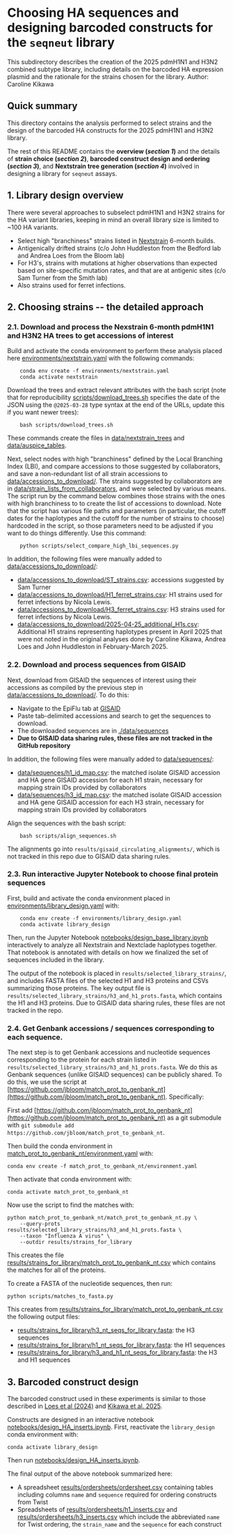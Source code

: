 # Choosing HA sequences and designing barcoded constructs for the `seqneut` library
This subdirectory describes the creation of the 2025 pdmH1N1 and H3N2 combined subtype library, including details on the barcoded HA expression plasmid and the rationale for the strains chosen for the library. 
Author: Caroline Kikawa

## Quick summary
This directory contains the analysis performed to select strains and the design of the barcoded HA constructs for the 2025 pdmH1N1 and H3N2 library. 

The rest of this README contains the **overview (*section 1*)** and the details of **strain choice (*section 2*)**, **barcoded construct design and ordering (*section 3*)**, and **Nextstrain tree generation (*section 4*)** involved in designing a library for `seqneut` assays.

## 1. Library design overview
There were several approaches to subselect pdmH1N1 and H3N2 strains for the HA variant libraries, keeping in mind an overall library size is limited to ~100 HA variants. 
* Select high "branchiness" strains listed in [Nextstrain](https://nextstrain.org/) 6-month builds.
* Antigenically drifted strains (c/o John Huddleston from the Bedford lab and Andrea Loes from the Bloom lab)
* For H3's, strains with mutations at higher observations than expected based on site-specific mutation rates, and that are at antigenic sites (c/o Sam Turner from the Smith lab)
* Also strains used for ferret infections.

## 2. Choosing strains -- the detailed approach

### 2.1. Download and process the Nexstrain 6-month pdmH1N1 and H3N2 HA trees to get accessions of interest
Build and activate the conda environment to perform these analysis placed here [environments/nextstrain.yaml](environments/nextstrain.yaml) with the following commands:

        conda env create -f environments/nextstrain.yaml
        conda activate nextstrain

Download the trees and extract relevant attributes with the bash script (note that for reproducibility [scripts/download_trees.sh](scripts/download_trees.sh) specifies the date of the JSON using the `@2025-03-28` type syntax at the end of the URLs, update this if you want newer trees):

        bash scripts/download_trees.sh

These commands create the files in [data/nextstrain_trees](data/nextstrain_trees) and [data/auspice_tables](data/auspice_tables).

Next, select nodes with high "branchiness" defined by the Local Branching Index (LBI), and compare accessions to those suggested by collaborators, and save a non-redundant list of all strain accessions to [data/accessions_to_download/](data/accessions_to_download/). The strains suggested by collaborators are in [data/strain_lists_from_collaborators](data/strain_lists_from_collaborators), and were selected by various means. The script run by the command below combines those strains with the ones with high branchiness to to create the list of accessions to download. Note that the script has various file paths and parameters (in particular, the cutoff dates for the haplotypes and the cutoff for the number of strains to choose) hardcoded in the script, so those parameters need to be adjusted if you want to do things differently. Use this command:

        python scripts/select_compare_high_lbi_sequences.py

In addition, the following files were manually added to [data/accessions_to_download/](data/accessions_to_download/):

 - [data/accessions_to_download/ST_strains.csv](data/accessions_to_download/ST_strains.csv): accessions suggested by Sam Turner
 - [data/accessions_to_download/H1_ferret_strains.csv](data/accessions_to_download/H1_ferret_strains.csv): H1 strains used for ferret infections by Nicola Lewis.
 - [data/accessions_to_download/H3_ferret_strains.csv](data/accessions_to_download/H3_ferret_strains.csv): H3 strains used for ferret infections by Nicola Lewis.
 - [data/accessions_to_download/2025-04-25_additional_H1s.csv](data/accessions_to_download/2025-04-25_additional_H1s.csv): Additional H1 strains representing haplotypes present in April 2025 that were not noted in the original analyses done by Caroline Kikawa, Andrea Loes and John Huddleston in February-March 2025.

### 2.2. Download and process sequences from GISAID
Next, download from GISAID the sequences of interest using their accessions as compiled by the previous step in [data/accessions_to_download/](data/accessions_to_download/).
To do this:
  * Navigate to the EpiFlu tab at [GISAID](https://gisaid.org/)
  * Paste tab-delimited accessions and search to get the sequences to download.
  * The downloaded sequences are in [./data/sequences](./data/sequences)
  * **Due to GISAID data sharing rules, these files are not tracked in the GitHub repository**

In addition, the following files were manually added to [data/sequences/](data/sequences/):
- [data/sequences/h1_id_map.csv](data/sequences/h1_id_map.csv): the matched isolate GISAID accession and HA gene GISAID accession for each H1 strain, necessary for mapping strain IDs provided by collaborators
- [data/sequences/h3_id_map.csv](data/sequences/h3_id_map.csv): the matched isolate GISAID accession and HA gene GISAID accession for each H3 strain, necessary for mapping strain IDs provided by collaborators

Align the sequences with the bash script:

        bash scripts/align_sequences.sh

The alignments go into `results/gisaid_circulating_alignments/`, which is not tracked in this repo due to GISAID data sharing rules.

### 2.3. Run interactive Jupyter Notebook to choose final protein sequences
First, build and activate the conda environment placed in [environments/library_design.yaml](environments/library_design.yaml) with:

        conda env create -f environments/library_design.yaml
        conda activate library_design
    
Then, run the Jupyter Notebook [notebooks/design_base_library.ipynb](notebooks/design_base_library.ipynb) interactively to analyze all Nextstrain and Nextclade haplotypes together. 
That notebook is annotated with details on how we finalized the set of sequences included in the library. 

The output of the notebook is placed in `results/selected_library_strains/`, and includes FASTA files of the selected H1 and H3 proteins and CSVs summarizing those proteins.
The key output file is `results/selected_library_strains/h3_and_h1_prots.fasta`, which contains the H1 and H3 proteins.
Due to GISAID data sharing rules, these files are not tracked in the repo.

### 2.4. Get Genbank accessions / sequences corresponding to each sequence.
The next step is to get Genbank accessions and nucleotide sequences corresponding to the protein for each strain listed in `results/selected_library_strains/h3_and_h1_prots.fasta`.
We do this as Genbank sequences (unlike GISAID sequences) can be publicly shared.
To do this, we use the script at [https://github.com/jbloom/match_prot_to_genbank_nt](https://github.com/jbloom/match_prot_to_genbank_nt).
Specifically:

First add [https://github.com/jbloom/match_prot_to_genbank_nt](https://github.com/jbloom/match_prot_to_genbank_nt) as a git submodule with `git submodule add https://github.com/jbloom/match_prot_to_genbank_nt`.

Then build the conda environment in [match_prot_to_genbank_nt/environment.yaml](match_prot_to_genbank_nt/environment.yaml) with:

    conda env create -f match_prot_to_genbank_nt/environment.yaml

Then activate that conda environment with:

    conda activate match_prot_to_genbank_nt

Now use the script to find the matches with:

    python match_prot_to_genbank_nt/match_prot_to_genbank_nt.py \
        --query-prots results/selected_library_strains/h3_and_h1_prots.fasta \
        --taxon "Influenza A virus" \
        --outdir results/strains_for_library

This creates the file [results/strains_for_library/match_prot_to_genbank_nt.csv](results/strains_for_library/match_prot_to_genbank_nt.csv) which contains the matches for all of the proteins.

To create a FASTA of the nucleotide sequences, then run:

    python scripts/matches_to_fasta.py

This creates from [results/strains_for_library/match_prot_to_genbank_nt.csv](results/strains_for_library/match_prot_to_genbank_nt.csv) the following output files:

 - [results/strains_for_library/h3_nt_seqs_for_library.fasta](results/strains_for_library/h3_nt_seqs_for_library.fasta): the H3 sequences
 - [results/strains_for_library/h1_nt_seqs_for_library.fasta](results/strains_for_library/h1_nt_seqs_for_library.fasta): the H1 sequences
 - [results/strains_for_library/h3_and_h1_nt_seqs_for_library.fasta](results/strains_for_library/h3_and_h1_nt_seqs_for_library.fasta): the H3 and H1 sequences

## 3. Barcoded construct design

The barcoded construct used in these experiments is similar to those described in [Loes et al (2024)](https://journals.asm.org/doi/10.1128/jvi.00689-24) and [Kikawa et al. 2025](https://www.biorxiv.org/content/10.1101/2025.03.04.641544v1).

Constructs are designed in an interactive notebook [notebooks/design_HA_inserts.ipynb](notebooks/design_HA_inserts.ipynb). 
First, reactivate the `library_design` conda environment with:

    conda activate library_design

Then run [notebooks/design_HA_inserts.ipynb](notebooks/design_HA_inserts.ipynb).

The final output of the above notebook summarized here:
* A spreadsheet [results/ordersheets/ordersheet.csv](results/ordersheets/ordersheet.csv) containing tables including columns `name` and `sequence` required for ordering constructs from Twist
* Spreadsheets of [results/ordersheets/h1_inserts.csv](results/ordersheets/h1_inserts.csv) and [results/ordersheets/h3_inserts.csv](results/ordersheets/h3_inserts.csv) which include the abbreviated `name` for Twist ordering, the `strain_name` and the `sequence` for each construct
